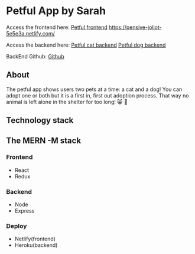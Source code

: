# Petful App by Sarah
Access the frontend here: [Petful frontend](https://pensive-joliot-5e5e3a.netlify.com/)
https://pensive-joliot-5e5e3a.netlify.com/

Access the backend here: [Petful cat backend](https://petful-sarah.herokuapp.com/api/cat)
[Petful dog backend](https://petful-sarah.herokuapp.com/api/dog)

BackEnd Github: [Github](https://github.com/ssheaks/petful-server)

## About
The petful app shows users two pets at a time: a cat and a dog! You can adopt one or both but it is a first in, first out adoption process. That way no animal is left alone in the shelter for too long! :smile_cat: :dog:

## Technology stack
## The MERN -M stack
### Frontend
- React
- Redux

### Backend
- Node
- Express

### Deploy
- Netlify(frontend)
- Heroku(backend)
